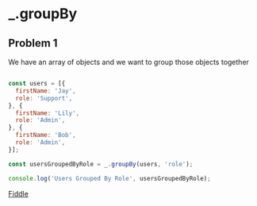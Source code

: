 # _.groupBy

## Problem 1

We have an array of objects and we want to group those objects together

```javascript

const users = [{
  firstName: 'Jay',
  role: 'Support',
}, {
  firstName: 'Lily',
  role: 'Admin',
}, {
  firstName: 'Bob',
  role: 'Admin',
}];

const usersGroupedByRole = _.groupBy(users, 'role');

console.log('Users Grouped By Role', usersGroupedByRole);

```

[Fiddle](https://jsfiddle.net/n6c4cf9a/)

